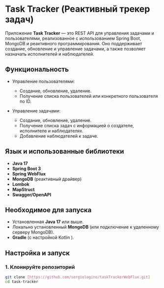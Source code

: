# Task Tracker (Реактивный трекер задач)

Приложение **Task Tracker** — это REST API для управления задачами и пользователями, реализованное с использованием Spring Boot, MongoDB и реактивного программирования. Оно поддерживает создание, обновление и управление задачами, а также позволяет назначать исполнителей и наблюдателей.

## Функциональность

- Управление пользователями:
  - Создание, обновление, удаление.
  - Получение списка пользователей или конкретного пользователя по ID.

- Управление задачами:
  - Создание, обновление, удаление.
  - Получение списка задач с информацией о создателе, исполнителе и наблюдателях.
  - Добавление наблюдателей к задаче.

## Язык и использованные библиотеки

- **Java 17**
- **Spring Boot 3**
- **Spring WebFlux**
- **MongoDB** (реактивный драйвер)
- **Lombok**
- **MapStruct**
- **Swagger/OpenAPI**

## Необходимое для запуска

- Установленная **Java 17** или выше.
- Локально установленный **MongoDB** (или подключение к удаленному серверу MongoDB).
- **Gradle** (с настройкой Kotlin ).

## Настройка и запуск

### 1. Клонируйте репозиторий

```bash
git clone [https://github.com/sergiologino/taskTrackerWebFlux.git]
cd task-tracker
